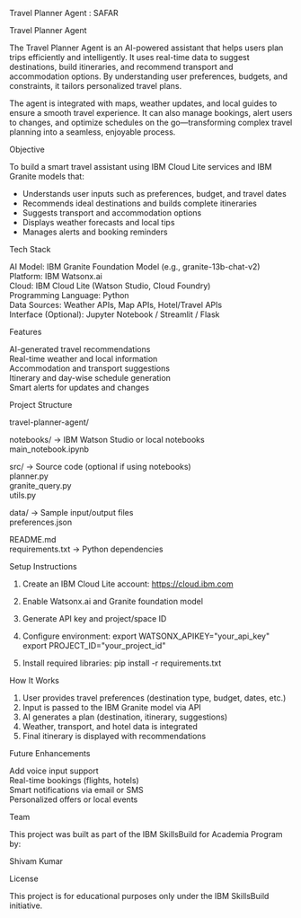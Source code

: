 Travel Planner Agent : SAFAR

Travel Planner Agent

The Travel Planner Agent is an AI-powered assistant that helps users plan trips efficiently and intelligently. It uses real-time data to suggest destinations, build itineraries, and recommend transport and accommodation options. By understanding user preferences, budgets, and constraints, it tailors personalized travel plans.

The agent is integrated with maps, weather updates, and local guides to ensure a smooth travel experience. It can also manage bookings, alert users to changes, and optimize schedules on the go—transforming complex travel planning into a seamless, enjoyable process.

Objective

To build a smart travel assistant using IBM Cloud Lite services and IBM Granite models that:
- Understands user inputs such as preferences, budget, and travel dates
- Recommends ideal destinations and builds complete itineraries
- Suggests transport and accommodation options
- Displays weather forecasts and local tips
- Manages alerts and booking reminders

Tech Stack

AI Model: IBM Granite Foundation Model (e.g., granite-13b-chat-v2)  
Platform: IBM Watsonx.ai  
Cloud: IBM Cloud Lite (Watson Studio, Cloud Foundry)  
Programming Language: Python  
Data Sources: Weather APIs, Map APIs, Hotel/Travel APIs  
Interface (Optional): Jupyter Notebook / Streamlit / Flask  

Features

AI-generated travel recommendations  
Real-time weather and local information  
Accommodation and transport suggestions  
Itinerary and day-wise schedule generation  
Smart alerts for updates and changes  

Project Structure

travel-planner-agent/

notebooks/               -> IBM Watson Studio or local notebooks  
    main_notebook.ipynb

src/                     -> Source code (optional if using notebooks)  
    planner.py  
    granite_query.py  
    utils.py  

data/                    -> Sample input/output files  
    preferences.json  

README.md  
requirements.txt         -> Python dependencies  

Setup Instructions

1. Create an IBM Cloud Lite account: https://cloud.ibm.com  
2. Enable Watsonx.ai and Granite foundation model  
3. Generate API key and project/space ID  
4. Configure environment:
   export WATSONX_APIKEY="your_api_key"  
   export PROJECT_ID="your_project_id"

5. Install required libraries:
   pip install -r requirements.txt

How It Works

1. User provides travel preferences (destination type, budget, dates, etc.)  
2. Input is passed to the IBM Granite model via API  
3. AI generates a plan (destination, itinerary, suggestions)  
4. Weather, transport, and hotel data is integrated  
5. Final itinerary is displayed with recommendations  

Future Enhancements

Add voice input support  
Real-time bookings (flights, hotels)  
Smart notifications via email or SMS  
Personalized offers or local events  

Team

This project was built as part of the IBM SkillsBuild for Academia Program by:

Shivam Kumar  


License

This project is for educational purposes only under the IBM SkillsBuild initiative.
